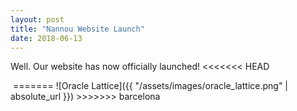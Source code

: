 ```yaml
---
layout: post
title: "Nannou Website Launch"
date: 2018-06-13
---
```


Well. Our website has now officially launched!
<<<<<<< HEAD


<img href="https://nannou-org.github.io/assets/Oracle_Lattice.png">
=======
![Oracle Lattice]({{ "/assets/images/oracle_lattice.png" | absolute_url }})
>>>>>>> barcelona
